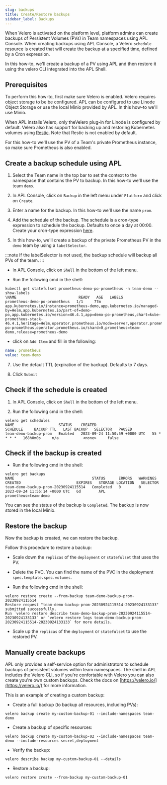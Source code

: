 ```yaml
---
slug: backups
title: Create/Restore backups
sidebar_label: Backups
---
```


When Velero is activated on the platform level, platform admins can create backups of Persistent Volumes (PVs) in Team namespaces using APL Console. When creating backups using APL Console, a Velero `schedule` resource is created that will create the backup at a specified time, defined by a Cron expression.

In this how-to, we'll create a backup of a PV using APL and then restore it using the velero CLI integrated into the APL Shell.

## Prerequisites

To perform this how-to, first make sure Velero is enabled. Velero requires object storage to be be configured. APL can be configured to use Linode Object Storage or use the local Minio provided by APL. In this how-to we'll use Minio.

When APL installs Velero, only theVelero plug-in for Linode is configured by default. Velero also has support for backing up and restoring Kubernetes volumes using [Restic](https://velero.io/docs/v1.3.2/restic/#limitations). Note that Restic is not enabled by default.

For this how-to we'll use the PV of a Team's private Prometheus instance, so make sure Prometheus is also enabled. 
 
## Create a backup schedule using APL

1. Select the Team name in the top bar to set the context to the namespace that contains the PV to backup. In this how-to we'll use the team `demo`.

2. In APL Console, click on `Backup` in the left menu under `Platform` and click on `Create`.

3. Enter a name for the backup. In this how-to we'll use the name `prom`.

4. Add the schedule of the backup. The schedule is a cron-type expression to schedule the backup. Defaults to once a day at 00:00. Create your cron-type expression [here](https://crontab.guru/).

5. In this how-to, we'll create a backup of the private Prometheus PV in the `demo` team by using a `labelSelector`.

:::note
If the labelSelector is not used, the backup schedule will backup all PVs of the team.
:::

- In APL Console, click on `Shell` in the bottom of the left menu.

- Run the following cmd in the shell:

```shell
kubectl get statefulset prometheus-demo-po-prometheus -n team-demo --show-labels
\NAME                            READY   AGE   LABELS
prometheus-demo-po-prometheus   1/1     77m   app.kubernetes.io/instance=prometheus-demo,app.kubernetes.io/managed-by=Helm,app.kubernetes.io/part-of=demo-po,app.kubernetes.io/version=46.4.1,app=demo-po-prometheus,chart=kube-prometheus-stack-46.4.1,heritage=Helm,operator.prometheus.io/mode=server,operator.prometheus.io/name=demo-po-prometheus,operator.prometheus.io/shard=0,prometheus=team-demo,release=prometheus-demo
```

- click on `Add Item` and fill in the following:

```yaml
name: prometheus
value: team-demo
```

7. Use the default TTL (expiration of the backup). Defaults to 7 days.

8. Click `Submit`

## Check if the schedule is created

1. In APL Console, click on `Shell` in the bottom of the left menu.

2. Run the following cmd in the shell:

```shell
velero get schedules
NAME                    STATUS    CREATED                         SCHEDULE     BACKUP TTL   LAST BACKUP   SELECTOR   PAUSED
team-demo-backup-prom   Enabled   2023-09-24 11:50:59 +0000 UTC   55 * * * *   168h0m0s     n/a           <none>     false
```

## Check if the backup is created

- Run the following cmd in the shell:

```shell
velero get backups
NAME                                   STATUS      ERRORS   WARNINGS   CREATED                         EXPIRES   STORAGE LOCATION   SELECTOR
team-demo-backup-prom-20230924115514   Completed   0        0          2023-09-24 11:55:14 +0000 UTC   6d        APL              prometheus=team-demo
```

You can see the status of the backup is `Completed`. The backup is now stored in the local Minio.

## Restore the backup

Now the backup is created, we can restore the backup.

Follow this procedure to restore a backup:

- Scale down the `replicas` of the `deployment` or `statefulset` that uses the PV.

- Delete the PVC. You can find the name of the PVC in the deployment `spec.template.spec.volumes`.

- Run the following cmd in the shell:

```shell
velero restore create --from-backup team-demo-backup-prom-20230924115514
Restore request "team-demo-backup-prom-20230924115514-20230924133133" submitted successfully.
Run `velero restore describe team-demo-backup-prom-20230924115514-20230924133133` or `velero restore logs team-demo-backup-prom-20230924115514-20230924133133` for more details.
```

- Scale up the `replicas` of the `deployment` or `statefulset` to use the restored PV.

## Manually create backups

APL only provides a self-service option for administrators to schedule backups of persistent volumes within team namespaces. The shell in APL includes the Velero CLI, so if you're confortable with Velero you can also create you're own custom backups. Check the docs on [https://velero.io/](https://velero.io/) for more information.

This is an example of creating a custom backup:

- Create a full backup (to backup all resources, including PVs):

```shell
velero backup create my-custom-backup-01 --include-namespaces team-demo
```

- Create a backup of specific resources:

```shell
velero backup create my-custom-backup-02 --include-namespaces team-demo --include-resources secret,deployment
```

- Verify the backup:

```shell
velero describe backup my-custom-backup-01 --details
```

- Restore a backup:

```shell
velero restore create --from-backup my-custom-backup-01
```